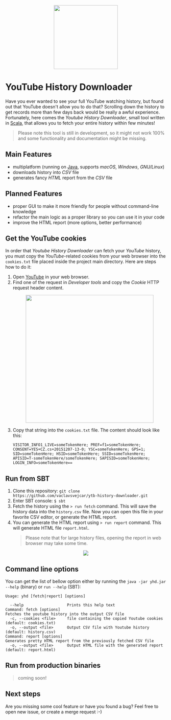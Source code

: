 <p align="center"><img src ="https://github.com/norcane/ytb-history-downloader/blob/master/readme-data/logo.png?raw=true" width="200" /></p>

# YouTube History Downloader

Have you ever wanted to see your full YouTube watching history, but found out that YouTube doesn't allow you to do that? Scrolling down the history to get records more than few days back would be really a awful experience. Fortunately, here comes the _Youtube History Downloader_, small tool written in [Scala](https://www.scala-lang.org), that allows you to fetch your entire history within few minutes!

> Please note this tool is still in development, so it might not work 100% and some functionality and documentation might be missing.

## Main Features
- multiplatform (running on [Java](https://java.com/en/), supports _macOS_, _Windows_, _GNU/Linux_)
- downloads history into _CSV_ file
- generates fancy _HTML_ report from the _CSV_ file

## Planned Features
- proper GUI to make it more friendly for people without command-line knowledge
- refactor the main logic as a proper library so you can use it in your code
- improve the HTML report (more options, better performance)

## Get the YouTube cookies
In order that _Youtube History Downloader_ can fetch your _YouTube_ history, you must copy the _YouTube_-related cookies from your web browser into the `cookies.txt` file placed inside the project main directory. Here are steps how to do it:

1. Open [YouTube](https://youtube.com) in your web browser.
1. Find one of the request in _Developer tools_ and copy the _Cookie_ HTTP request header content.
   <p align="center"><img src ="https://raw.githubusercontent.com/vaclavsvejcar/ytb-history-downloader/master/readme-data/cookies.jpg" width="400" /></p>
1. Copy that string into the `cookies.txt` file. The content should look like this:
   ```
   VISITOR_INFO1_LIVE=someTokenHere; PREF=f1=someTokenHere; CONSENT=YES+CZ.cs+20151207-13-0; YSC=someTokenHere; GPS=1;     SID=someTokenHere; HSID=someTokenHere; SSID=someTokenHere; APISID=T-someTokenHere/someTokenHere; SAPISID=someTokenHere; LOGIN_INFO=someTokenHere==
   ```
   
## Run from SBT
1. Clone this repository: `git clone https://github.com/vaclavsvejcar/ytb-history-downloader.git`
1. Enter SBT console: `$ sbt`
1. Fetch the history using the `> run fetch` command. This will save the history data into the `history.csv` file. Now you can open this file in your favorite CSV editor, or generate the HTML report.
1. You can generate the HTML report using `> run report` command. This will generate HTML file `report.html`.
   > Please note that for large history files, opening the report in web browser may take some time.

<p align="center"><img src ="https://raw.githubusercontent.com/vaclavsvejcar/ytb-history-downloader/master/readme-data/screenshot.jpg" /></p>

## Command line options
You can get the list of bellow option either by running the `java -jar yhd.jar --help` (binary) or `run --help` (SBT):

```
Usage: yhd [fetch|report] [options]

  --help                   Prints this help text
Command: fetch [options]
Fetches the youtube history into the output CSV file
  -c, --cookies <file>     file containing the copied Youtube cookies (default: cookies.txt)
  -o, --output <file>      Output CSV file with Youtube history (default: history.csv)
Command: report [options]
Generates pretty HTML report from the previously fetched CSV file
  -o, --output <file>      Output HTML file with the generated report (default: report.html)
```

## Run from production binaries
> coming soon!

## Next steps
Are you missing some cool feature or have you found a bug? Feel free to open new issue, or create a merge request :-)
